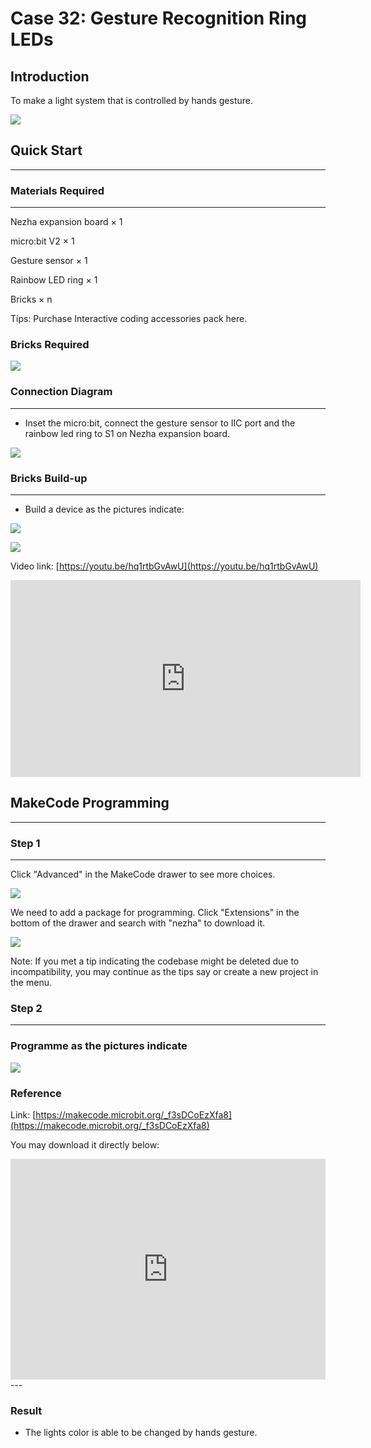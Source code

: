 # Case 32: Gesture Recognition Ring LEDs

## Introduction
To make a light system that is controlled by hands gesture. 

![](./images/case_32_01.png)

## Quick Start 

---

### Materials Required

---
Nezha expansion board × 1

micro:bit V2 × 1

Gesture sensor × 1

Rainbow LED ring  × 1

Bricks × n

Tips: Purchase Interactive coding accessories pack here. 

### Bricks Required

![](./images/case_32_02.png)


### Connection Diagram 
---
- Inset the micro:bit, connect the gesture sensor to IIC port and the rainbow led ring to S1 on Nezha expansion board. 


![](./images/case_32_03.png)



### Bricks Build-up 

---

- Build a device as the pictures indicate: 

![](./images/case_32_04.png)

![](./images/case_32_01.png)



Video link: [https://youtu.be/hq1rtbGvAwU](https://youtu.be/hq1rtbGvAwU)

<iframe width="560" height="315" src="https://www.youtube.com/embed/hq1rtbGvAwU" title="YouTube video player" frameborder="0" allow="accelerometer; autoplay; clipboard-write; encrypted-media; gyroscope; picture-in-picture" allowfullscreen></iframe>

## MakeCode Programming 

---


### Step 1

---

Click "Advanced" in the MakeCode drawer to see more choices. 

![](./images/case_01_10.png)




We need to add a package for programming. Click "Extensions" in the bottom of the drawer and search with "nezha" to download it. 

![](./images/case_03_09.png)

Note: If you met a tip indicating the codebase might be deleted due to incompatibility, you may continue as the tips say or create a new project in the menu. 

### Step 2

---

### Programme as the pictures indicate


![](./images/case_32_10.png)



### Reference

Link: [https://makecode.microbit.org/_f3sDCoEzXfa8](https://makecode.microbit.org/_f3sDCoEzXfa8)

You may download it directly below: 

<div style="position:relative;height:0;padding-bottom:70%;overflow:hidden;"><iframe style="position:absolute;top:0;left:0;width:100%;height:100%;" src="https://makecode.microbit.org/#pub:_f3sDCoEzXfa8" frameborder="0" sandbox="allow-popups allow-forms allow-scripts allow-same-origin"></iframe></div>  
---

### Result
- The lights color is able to be changed by hands gesture. 

